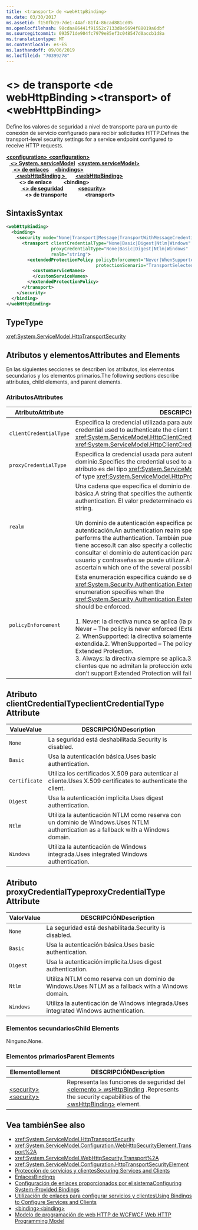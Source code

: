 ```yaml
---
title: <transport> de <webHttpBinding>
ms.date: 03/30/2017
ms.assetid: f150fb19-7de1-44af-81f4-86cad881cd05
ms.openlocfilehash: 98cdaa86441f91552c7133d8e5694f88019a6dbf
ms.sourcegitcommit: 093571de904fc7979e85ef3c048547d0accb1d8a
ms.translationtype: MT
ms.contentlocale: es-ES
ms.lasthandoff: 09/06/2019
ms.locfileid: "70399278"
---
```

# <a name="transport-of-webhttpbinding"></a><span data-ttu-id="50a7f-102">\<> de transporte \<de webHttpBinding ></span><span class="sxs-lookup"><span data-stu-id="50a7f-102">\<transport> of \<webHttpBinding></span></span>
<span data-ttu-id="50a7f-103">Define los valores de seguridad a nivel de transporte para un punto de conexión de servicio configurado para recibir solicitudes HTTP.</span><span class="sxs-lookup"><span data-stu-id="50a7f-103">Defines the transport-level security settings for a service endpoint configured to receive HTTP requests.</span></span>  
  
<span data-ttu-id="50a7f-104">[ **\<configuration>** ](../configuration-element.md)</span><span class="sxs-lookup"><span data-stu-id="50a7f-104">[**\<configuration>**](../configuration-element.md)</span></span>\
<span data-ttu-id="50a7f-105">&nbsp;&nbsp;[ **\<> System. serviceModel**](system-servicemodel.md)</span><span class="sxs-lookup"><span data-stu-id="50a7f-105">&nbsp;&nbsp;[**\<system.serviceModel>**](system-servicemodel.md)</span></span>\
<span data-ttu-id="50a7f-106">&nbsp;&nbsp;&nbsp;&nbsp;[ **\<> de enlaces**](bindings.md)</span><span class="sxs-lookup"><span data-stu-id="50a7f-106">&nbsp;&nbsp;&nbsp;&nbsp;[**\<bindings>**](bindings.md)</span></span>\
<span data-ttu-id="50a7f-107">&nbsp;&nbsp;&nbsp;&nbsp;&nbsp;&nbsp;[ **\<webHttpBinding >** ](webhttpbinding.md)</span><span class="sxs-lookup"><span data-stu-id="50a7f-107">&nbsp;&nbsp;&nbsp;&nbsp;&nbsp;&nbsp;[**\<webHttpBinding>**](webhttpbinding.md)</span></span>\
<span data-ttu-id="50a7f-108">&nbsp;&nbsp;&nbsp;&nbsp;&nbsp;&nbsp;&nbsp;&nbsp; **\<> de enlace**</span><span class="sxs-lookup"><span data-stu-id="50a7f-108">&nbsp;&nbsp;&nbsp;&nbsp;&nbsp;&nbsp;&nbsp;&nbsp;**\<binding>**</span></span>\
<span data-ttu-id="50a7f-109">&nbsp;&nbsp;&nbsp;&nbsp;&nbsp;&nbsp;&nbsp;&nbsp;&nbsp;&nbsp;[ **\<> de seguridad**](security-of-webhttpbinding.md)</span><span class="sxs-lookup"><span data-stu-id="50a7f-109">&nbsp;&nbsp;&nbsp;&nbsp;&nbsp;&nbsp;&nbsp;&nbsp;&nbsp;&nbsp;[**\<security>**](security-of-webhttpbinding.md)</span></span>\
<span data-ttu-id="50a7f-110">&nbsp;&nbsp;&nbsp;&nbsp;&nbsp;&nbsp;&nbsp;&nbsp;&nbsp;&nbsp;&nbsp;&nbsp; **\<> de transporte**</span><span class="sxs-lookup"><span data-stu-id="50a7f-110">&nbsp;&nbsp;&nbsp;&nbsp;&nbsp;&nbsp;&nbsp;&nbsp;&nbsp;&nbsp;&nbsp;&nbsp;**\<transport>**</span></span>  
  
## <a name="syntax"></a><span data-ttu-id="50a7f-111">Sintaxis</span><span class="sxs-lookup"><span data-stu-id="50a7f-111">Syntax</span></span>  
  
```xml  
<webHttpBinding>
  <binding>
    <security mode="None|Transport|Message|TransportWithMessageCredential|TransportCredentialOnly">
      <transport clientCredentialType="None|Basic|Digest|Ntlm|Windows"
                 proxyCredentialType="None|Basic|Digest|Ntlm|Windows"
                 realm="string">
        <extendedProtectionPolicy policyEnforcement="Never|WhenSupported|Always"
                                  protectionScenario="TransportSelected|TrustedProxy">
          <customServiceNames>
          </customServiceNames>
        </extendedProtectionPolicy>
      </transport>
    </security>
  </binding>
</webHttpBinding>
```  
  
## <a name="type"></a><span data-ttu-id="50a7f-112">Type</span><span class="sxs-lookup"><span data-stu-id="50a7f-112">Type</span></span>  
 <xref:System.ServiceModel.HttpTransportSecurity>  
  
## <a name="attributes-and-elements"></a><span data-ttu-id="50a7f-113">Atributos y elementos</span><span class="sxs-lookup"><span data-stu-id="50a7f-113">Attributes and Elements</span></span>  
 <span data-ttu-id="50a7f-114">En las siguientes secciones se describen los atributos, los elementos secundarios y los elementos primarios.</span><span class="sxs-lookup"><span data-stu-id="50a7f-114">The following sections describe attributes, child elements, and parent elements.</span></span>  
  
### <a name="attributes"></a><span data-ttu-id="50a7f-115">Atributos</span><span class="sxs-lookup"><span data-stu-id="50a7f-115">Attributes</span></span>  
  
|<span data-ttu-id="50a7f-116">Atributo</span><span class="sxs-lookup"><span data-stu-id="50a7f-116">Attribute</span></span>|<span data-ttu-id="50a7f-117">DESCRIPCIÓN</span><span class="sxs-lookup"><span data-stu-id="50a7f-117">Description</span></span>|  
|---------------|-----------------|  
|`clientCredentialType`|<span data-ttu-id="50a7f-118">Especifica la credencial utilizada para autenticar el cliente al servicio.</span><span class="sxs-lookup"><span data-stu-id="50a7f-118">Specifies the credential used to authenticate the client to the service.</span></span> <span data-ttu-id="50a7f-119">Este atributo es del tipo <xref:System.ServiceModel.HttpClientCredentialType>.</span><span class="sxs-lookup"><span data-stu-id="50a7f-119">This attribute is of type <xref:System.ServiceModel.HttpClientCredentialType>.</span></span>|  
|`proxyCredentialType`|<span data-ttu-id="50a7f-120">Especifica la credencial usada para autenticar al cliente en un proxy del dominio.</span><span class="sxs-lookup"><span data-stu-id="50a7f-120">Specifies the credential used to authenticate the client to a domain proxy.</span></span> <span data-ttu-id="50a7f-121">Este atributo es del tipo <xref:System.ServiceModel.HttpProxyCredentialType>.</span><span class="sxs-lookup"><span data-stu-id="50a7f-121">This attribute is of type <xref:System.ServiceModel.HttpProxyCredentialType>.</span></span>|  
|`realm`|<span data-ttu-id="50a7f-122">Una cadena que especifica el dominio de autenticación para autenticación implícita o básica.</span><span class="sxs-lookup"><span data-stu-id="50a7f-122">A string that specifies the authentication realm for digest or basic authentication.</span></span> <span data-ttu-id="50a7f-123">El valor predeterminado es una cadena vacía.</span><span class="sxs-lookup"><span data-stu-id="50a7f-123">The default is an empty string.</span></span><br /><br /> <span data-ttu-id="50a7f-124">Un dominio de autenticación especifica por lo menos el nombre del host que realiza la autenticación.</span><span class="sxs-lookup"><span data-stu-id="50a7f-124">An authentication realm specifies at least the name of the host that performs the authentication.</span></span> <span data-ttu-id="50a7f-125">También puede especificar una colección de usuarios que tiene acceso.</span><span class="sxs-lookup"><span data-stu-id="50a7f-125">It can also specify a collection of users that has access.</span></span> <span data-ttu-id="50a7f-126">Un usuario puede consultar el dominio de autenticación para determinar cuál de los posibles nombres de usuario y contraseñas se puede utilizar.</span><span class="sxs-lookup"><span data-stu-id="50a7f-126">A user can query the authentication realm to ascertain which one of the several possible usernames and passwords can be used.</span></span>|  
|`policyEnforcement`|<span data-ttu-id="50a7f-127">Esta enumeración especifica cuándo se debe aplicar <xref:System.Security.Authentication.ExtendedProtection.ExtendedProtectionPolicy>.</span><span class="sxs-lookup"><span data-stu-id="50a7f-127">This enumeration specifies when the <xref:System.Security.Authentication.ExtendedProtection.ExtendedProtectionPolicy> should be enforced.</span></span><br /><br /> <span data-ttu-id="50a7f-128">1.  Never: la directiva nunca se aplica (la protección extendida está deshabilitada).</span><span class="sxs-lookup"><span data-stu-id="50a7f-128">1.  Never – The policy is never enforced (Extended Protection is disabled).</span></span><br /><span data-ttu-id="50a7f-129">2.  WhenSupported: la directiva solamente se aplica si el cliente admite la protección extendida.</span><span class="sxs-lookup"><span data-stu-id="50a7f-129">2.  WhenSupported – The policy is enforced only if the client supports Extended Protection.</span></span><br /><span data-ttu-id="50a7f-130">3.  Always: la directiva siempre se aplica.</span><span class="sxs-lookup"><span data-stu-id="50a7f-130">3.  Always – The policy is always enforced.</span></span> <span data-ttu-id="50a7f-131">Los clientes que no admitan la protección extendida no podrán autenticarse.</span><span class="sxs-lookup"><span data-stu-id="50a7f-131">Clients which don’t support Extended Protection will fail to authenticate.</span></span>|  
  
## <a name="clientcredentialtype-attribute"></a><span data-ttu-id="50a7f-132">Atributo clientCredentialType</span><span class="sxs-lookup"><span data-stu-id="50a7f-132">clientCredentialType Attribute</span></span>  
  
|<span data-ttu-id="50a7f-133">Value</span><span class="sxs-lookup"><span data-stu-id="50a7f-133">Value</span></span>|<span data-ttu-id="50a7f-134">DESCRIPCIÓN</span><span class="sxs-lookup"><span data-stu-id="50a7f-134">Description</span></span>|  
|-----------|-----------------|  
|`None`|<span data-ttu-id="50a7f-135">La seguridad está deshabilitada.</span><span class="sxs-lookup"><span data-stu-id="50a7f-135">Security is disabled.</span></span>|  
|`Basic`|<span data-ttu-id="50a7f-136">Usa la autenticación básica.</span><span class="sxs-lookup"><span data-stu-id="50a7f-136">Uses basic authentication.</span></span>|  
|`Certificate`|<span data-ttu-id="50a7f-137">Utiliza los certificados X.509 para autenticar al cliente.</span><span class="sxs-lookup"><span data-stu-id="50a7f-137">Uses X.509 certificates to authenticate the client.</span></span>|  
|`Digest`|<span data-ttu-id="50a7f-138">Usa la autenticación implícita.</span><span class="sxs-lookup"><span data-stu-id="50a7f-138">Uses digest authentication.</span></span>|  
|`Ntlm`|<span data-ttu-id="50a7f-139">Utiliza la autenticación NTLM como reserva con un dominio de Windows.</span><span class="sxs-lookup"><span data-stu-id="50a7f-139">Uses NTLM authentication as a fallback with a Windows domain.</span></span>|  
|`Windows`|<span data-ttu-id="50a7f-140">Utiliza la autenticación de Windows integrada.</span><span class="sxs-lookup"><span data-stu-id="50a7f-140">Uses integrated Windows authentication.</span></span>|  
  
## <a name="proxycredentialtype-attribute"></a><span data-ttu-id="50a7f-141">Atributo proxyCredentialType</span><span class="sxs-lookup"><span data-stu-id="50a7f-141">proxyCredentialType Attribute</span></span>  
  
|<span data-ttu-id="50a7f-142">Valor</span><span class="sxs-lookup"><span data-stu-id="50a7f-142">Value</span></span>|<span data-ttu-id="50a7f-143">DESCRIPCIÓN</span><span class="sxs-lookup"><span data-stu-id="50a7f-143">Description</span></span>|  
|-----------|-----------------|  
|`None`|<span data-ttu-id="50a7f-144">La seguridad está deshabilitada.</span><span class="sxs-lookup"><span data-stu-id="50a7f-144">Security is disabled.</span></span>|  
|`Basic`|<span data-ttu-id="50a7f-145">Usa la autenticación básica.</span><span class="sxs-lookup"><span data-stu-id="50a7f-145">Uses basic authentication.</span></span>|  
|`Digest`|<span data-ttu-id="50a7f-146">Usa la autenticación implícita.</span><span class="sxs-lookup"><span data-stu-id="50a7f-146">Uses digest authentication.</span></span>|  
|`Ntlm`|<span data-ttu-id="50a7f-147">Utiliza NTLM como reserva con un dominio de Windows.</span><span class="sxs-lookup"><span data-stu-id="50a7f-147">Uses NTLM as a fallback with a Windows domain.</span></span>|  
|`Windows`|<span data-ttu-id="50a7f-148">Utiliza la autenticación de Windows integrada.</span><span class="sxs-lookup"><span data-stu-id="50a7f-148">Uses integrated Windows authentication.</span></span>|  
  
### <a name="child-elements"></a><span data-ttu-id="50a7f-149">Elementos secundarios</span><span class="sxs-lookup"><span data-stu-id="50a7f-149">Child Elements</span></span>  
 <span data-ttu-id="50a7f-150">Ninguno.</span><span class="sxs-lookup"><span data-stu-id="50a7f-150">None.</span></span>  
  
### <a name="parent-elements"></a><span data-ttu-id="50a7f-151">Elementos primarios</span><span class="sxs-lookup"><span data-stu-id="50a7f-151">Parent Elements</span></span>  
  
|<span data-ttu-id="50a7f-152">Elemento</span><span class="sxs-lookup"><span data-stu-id="50a7f-152">Element</span></span>|<span data-ttu-id="50a7f-153">DESCRIPCIÓN</span><span class="sxs-lookup"><span data-stu-id="50a7f-153">Description</span></span>|  
|-------------|-----------------|  
|[<span data-ttu-id="50a7f-154">\<security></span><span class="sxs-lookup"><span data-stu-id="50a7f-154">\<security></span></span>](security-of-webhttpbinding.md)|<span data-ttu-id="50a7f-155">Representa las funciones de seguridad del [ \<elemento > wsHttpBinding](wshttpbinding.md) .</span><span class="sxs-lookup"><span data-stu-id="50a7f-155">Represents the security capabilities of the [\<wsHttpBinding>](wshttpbinding.md) element.</span></span>|  
  
## <a name="see-also"></a><span data-ttu-id="50a7f-156">Vea también</span><span class="sxs-lookup"><span data-stu-id="50a7f-156">See also</span></span>

- <xref:System.ServiceModel.HttpTransportSecurity>
- <xref:System.ServiceModel.Configuration.WebHttpSecurityElement.Transport%2A>
- <xref:System.ServiceModel.WebHttpSecurity.Transport%2A>
- <xref:System.ServiceModel.Configuration.HttpTransportSecurityElement>
- [<span data-ttu-id="50a7f-157">Protección de servicios y clientes</span><span class="sxs-lookup"><span data-stu-id="50a7f-157">Securing Services and Clients</span></span>](../../../wcf/feature-details/securing-services-and-clients.md)
- [<span data-ttu-id="50a7f-158">Enlaces</span><span class="sxs-lookup"><span data-stu-id="50a7f-158">Bindings</span></span>](../../../wcf/bindings.md)
- [<span data-ttu-id="50a7f-159">Configuración de enlaces proporcionados por el sistema</span><span class="sxs-lookup"><span data-stu-id="50a7f-159">Configuring System-Provided Bindings</span></span>](../../../wcf/feature-details/configuring-system-provided-bindings.md)
- [<span data-ttu-id="50a7f-160">Utilización de enlaces para configurar servicios y clientes</span><span class="sxs-lookup"><span data-stu-id="50a7f-160">Using Bindings to Configure Services and Clients</span></span>](../../../wcf/using-bindings-to-configure-services-and-clients.md)
- [<span data-ttu-id="50a7f-161">\<binding></span><span class="sxs-lookup"><span data-stu-id="50a7f-161">\<binding></span></span>](../../../misc/binding.md)
- [<span data-ttu-id="50a7f-162">Modelo de programación de web HTTP de WCF</span><span class="sxs-lookup"><span data-stu-id="50a7f-162">WCF Web HTTP Programming Model</span></span>](../../../wcf/feature-details/wcf-web-http-programming-model.md)
